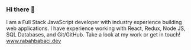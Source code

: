 ### Hi there 👋

I am a Full Stack JavaScript developer with industry experience building web applications. I have experience working with React, Redux, Node JS, SQL Databases, and Git/GitHub. Take a look at my work or get in touch! www.rabahbabaci.dev
